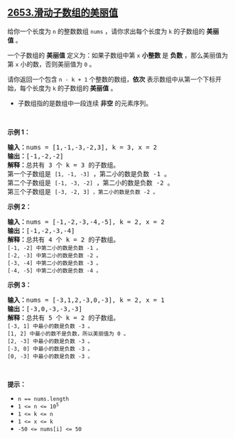 ## [2653.滑动子数组的美丽值](https://leetcode.cn/problems/sliding-subarray-beauty/)
<p>给你一个长度为 <code>n</code>&nbsp;的整数数组&nbsp;<code>nums</code>&nbsp;，请你求出每个长度为&nbsp;<code>k</code>&nbsp;的子数组的 <b>美丽值</b>&nbsp;。</p>

<p>一个子数组的 <strong>美丽值</strong>&nbsp;定义为：如果子数组中第 <code>x</code>&nbsp;<strong>小整数</strong>&nbsp;是 <strong>负数</strong>&nbsp;，那么美丽值为第 <code>x</code>&nbsp;小的数，否则美丽值为 <code>0</code>&nbsp;。</p>

<p>请你返回一个包含<em>&nbsp;</em><code>n - k + 1</code>&nbsp;个整数的数组，<strong>依次</strong>&nbsp;表示数组中从第一个下标开始，每个长度为&nbsp;<code>k</code>&nbsp;的子数组的<strong>&nbsp;美丽值</strong>&nbsp;。</p>

<ul>
	<li>
	<p>子数组指的是数组中一段连续 <strong>非空</strong>&nbsp;的元素序列。</p>
	</li>
</ul>

<p>&nbsp;</p>

<p><strong>示例 1：</strong></p>

<pre><b>输入：</b>nums = [1,-1,-3,-2,3], k = 3, x = 2
<b>输出：</b>[-1,-2,-2]
<b>解释：</b>总共有 3 个 k = 3 的子数组。
第一个子数组是 <code>[1, -1, -3]</code> ，第二小的数是负数 -1 。
第二个子数组是 <code>[-1, -3, -2]</code> ，第二小的数是负数 -2 。
第三个子数组是 <code>[-3, -2, 3]&nbsp;，第二小的数是负数 -2 。</code></pre>

<p><strong>示例 2：</strong></p>

<pre><b>输入：</b>nums = [-1,-2,-3,-4,-5], k = 2, x = 2
<b>输出：</b>[-1,-2,-3,-4]
<b>解释：</b>总共有 4 个 k = 2 的子数组。
<code>[-1, -2] 中第二小的数是负数 -1 。</code>
<code>[-2, -3] 中第二小的数是负数 -2 。</code>
<code>[-3, -4] 中第二小的数是负数 -3 。</code>
<code>[-4, -5] 中第二小的数是负数 -4 。</code></pre>

<p><strong>示例 3：</strong></p>

<pre><b>输入：</b>nums = [-3,1,2,-3,0,-3], k = 2, x = 1
<b>输出：</b>[-3,0,-3,-3,-3]
<b>解释：</b>总共有 5 个 k = 2 的子数组。
<code>[-3, 1] 中最小的数是负数 -3 。</code>
<code>[1, 2] 中最小的数不是负数，所以美丽值为 0 。</code>
<code>[2, -3] 中最小的数是负数 -3 。</code>
<code>[-3, 0] 中最小的数是负数 -3 。</code>
<code>[0, -3] 中最小的数是负数 -3 。</code></pre>

<p>&nbsp;</p>

<p><strong>提示：</strong></p>

<ul>
	<li><code>n == nums.length&nbsp;</code></li>
	<li><code>1 &lt;= n &lt;= 10<sup>5</sup></code></li>
	<li><code>1 &lt;= k &lt;= n</code></li>
	<li><code>1 &lt;= x &lt;= k&nbsp;</code></li>
	<li><code>-50&nbsp;&lt;= nums[i] &lt;= 50&nbsp;</code></li>
</ul>
